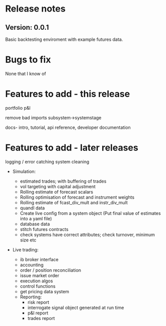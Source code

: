 # Release notes

## Version: 0.0.1


Basic backtesting enviroment with example futures data.


# Bugs to fix

None that I know of


# Features to add - this release

portfolio p&l

remove bad imports
subsystem->systemstage


docs- intro, tutorial, api reference, developer documentation

# Features to add - later releases

logging / error catching
system cleaning

* Simulation:

  * estimated trades; with buffering of trades
  * vol targeting with capital adjustment
  * Rolling estimate of forecast scalars
  * Rolling optimisation of forecast and instrument weights
  * Rolling estimate of fcast_div_mult and instr_div_mult
  * quandl data
  * Create live config from a system object (Put final value of estimates into a yaml file) 
  * database data
  * stitch futures contracts
  * check systems have correct attributes; check turnover, minimum size etc

* Live trading:

  * ib broker interface
  * accounting
  * order / position reconciliation
  * issue market order 
  * execution algos
  * control functions
  * get pricing data system 
  * Reporting: 
    * risk report
    * interrogate signal object generated at run time
    * p&l report
    * trades report
